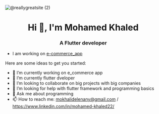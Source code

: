 ![@reallygreatsite (2)](https://user-images.githubusercontent.com/93306259/229695335-4f632359-73b7-4d44-a4b7-65e05c6cb92d.png)
<h1 align="center">Hi 👋, I'm Mohamed Khaled</h1>
<h3 align="center">A Flutter developer</h3>

- I am working on [e-commerce_app](https://github.com/mohamedKhalid1/e_commerce_app.git)

Here are some ideas to get you started:

- 🔭 I’m currently working on  e_commerce app
- 🌱 I’m currently flutter dveloper
- 👯 I’m looking to collaborate on big projects with big companies
- 🤔 I’m looking for help with flutter framework and programming basics
- 💬 Ask me about programming 
- 📫 How to reach me: mokhalidelenany@gmail.com / https://www.linkedin.com/in/mohamed-khaled22/

